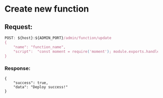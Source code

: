 # Create new function

## Request: 
```js 
POST: ${host}:${ADMIN_PORT}/admin/function/update
{
    "name": "function_name",
    "script":  "const moment = require('moment'); module.exports.handlers = async(ctx)=>{ return ctx.showResult(ctx, moment(), 200); }"
}
```

### Response: 
```
{
    "success": true,
    "data": "Deploy success!"
}
```
